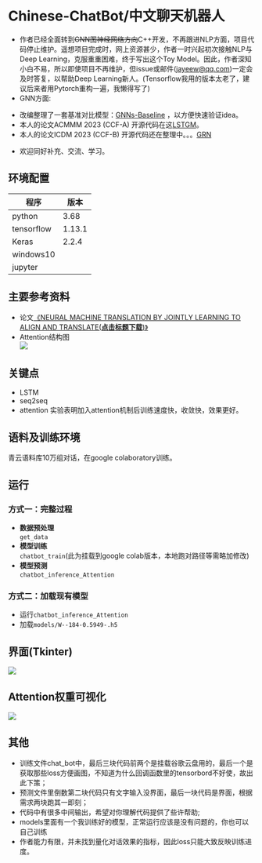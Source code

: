 # Chinese-ChatBot/中文聊天机器人
* 作者已经全面转到~~GNN图神经网络方向~~C++开发，不再跟进NLP方面，项目代码停止维护。遥想项目完成时，网上资源甚少，作者一时兴起初次接触NLP与Deep Learning，克服重重困难，终于写出这个Toy Model。因此，作者深知小白不易，所以即使项目不再维护，但issue或邮件(jayeew@qq.com)一定会及时答复，以帮助Deep Learning新人。(Tensorflow我用的版本太老了，建议后来者用Pytorch重构一遍，我懒得写了)<br>
* GNN方面:
- 改编整理了一套基准对比模型：[GNNs-Baseline](https://github.com/jayeew/GNNs-Baseline) ，以方便快速验证idea。
- 本人的论文ACMMM 2023 (CCF-A) 开源代码在这[LSTGM](https://github.com/jayeew/LSTGM)。
- 本人的论文ICDM 2023 (CCF-B) 开源代码还在整理中。。。[GRN]()
* 欢迎同好补充、交流、学习。
## 环境配置
| 程序         | 版本      |
| ---------- | ------- |
| python     | 3.68    |
| tensorflow | 1.13.1  |
| Keras      | 2.2.4   |
| windows10  |         |
| jupyter    |         |

## 主要参考资料
* 论文[《NEURAL MACHINE TRANSLATION BY JOINTLY LEARNING TO ALIGN AND TRANSLATE(**点击标题下载**)》](https://arxiv.org/pdf/1409.0473.pdf)
* Attention结构图<br>![](https://github.com/jiayiwang5/Chinese-ChatBot/blob/master/image/image3.png)

## 关键点
* LSTM
* seq2seq
* attention 实验表明加入attention机制后训练速度快，收敛快，效果更好。
## 语料及训练环境
  青云语料库10万组对话，在google colaboratory训练。
## 运行
### 方式一：完整过程
- **数据预处理**<br>
  `get_data`<br>
- **模型训练**<br>
  `chatbot_train`(此为挂载到google colab版本，本地跑对路径等需略加修改)<br>
- **模型预测**<br>
  `chatbot_inference_Attention`<br>
### 方式二：加载现有模型
- 运行`chatbot_inference_Attention`<br>
- 加载`models/W--184-0.5949-.h5` 
## 界面(Tkinter)
![](https://github.com/jiayiwang5/Chinese-ChatBot/blob/master/image/image.png)

## Attention权重可视化
![](https://github.com/jiayiwang5/Chinese-ChatBot/blob/master/image/image2.png)

## 其他
* 训练文件chat_bot中，最后三块代码前两个是挂载谷歌云盘用的，最后一个是获取那些loss方便画图，不知道为什么回调函数里的tensorbord不好使，故出此下策；<br>
* 预测文件里倒数第二块代码只有文字输入没界面，最后一块代码是界面，根据需求两块跑其一即刻；<br>
* 代码中有很多中间输出，希望对你理解代码提供了些许帮助;<br>
* models里面有一个我训练好的模型，正常运行应该是没有问题的，你也可以自己训练<br>
* 作者能力有限，并未找到量化对话效果的指标，因此loss只能大致反映训练进度。<br>

